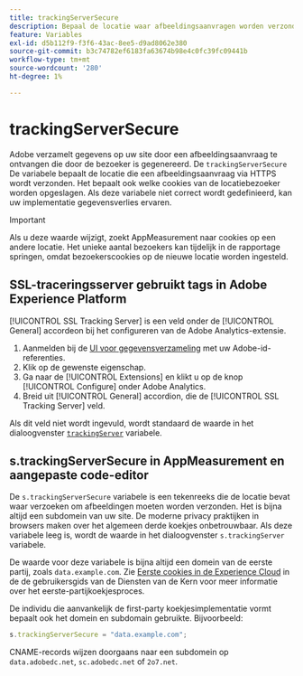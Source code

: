 ```yaml
---
title: trackingServerSecure
description: Bepaal de locatie waar afbeeldingsaanvragen worden verzonden op HTTPS-pagina's.
feature: Variables
exl-id: d5b112f9-f3f6-43ac-8ee5-d9ad8062e380
source-git-commit: b3c74782ef6183fa63674b98e4c0fc39fc09441b
workflow-type: tm+mt
source-wordcount: '280'
ht-degree: 1%

---
```


# trackingServerSecure

Adobe verzamelt gegevens op uw site door een afbeeldingsaanvraag te ontvangen die door de bezoeker is gegenereerd. De `trackingServerSecure` De variabele bepaalt de locatie die een afbeeldingsaanvraag via HTTPS wordt verzonden. Het bepaalt ook welke cookies van de locatiebezoeker worden opgeslagen. Als deze variabele niet correct wordt gedefinieerd, kan uw implementatie gegevensverlies ervaren.

>[!IMPORTANT]
>
>Als u deze waarde wijzigt, zoekt AppMeasurement naar cookies op een andere locatie. Het unieke aantal bezoekers kan tijdelijk in de rapportage springen, omdat bezoekerscookies op de nieuwe locatie worden ingesteld.

## SSL-traceringsserver gebruikt tags in Adobe Experience Platform

[!UICONTROL SSL Tracking Server] is een veld onder de [!UICONTROL General] accordeon bij het configureren van de Adobe Analytics-extensie.

1. Aanmelden bij de [UI voor gegevensverzameling](https://experience.adobe.com/data-collection) met uw Adobe-id-referenties.
2. Klik op de gewenste eigenschap.
3. Ga naar de [!UICONTROL Extensions] en klikt u op de knop [!UICONTROL Configure] onder Adobe Analytics.
4. Breid uit [!UICONTROL General] accordion, die de [!UICONTROL SSL Tracking Server] veld.

Als dit veld niet wordt ingevuld, wordt standaard de waarde in het dialoogvenster [`trackingServer`](trackingserver.md) variabele.

## s.trackingServerSecure in AppMeasurement en aangepaste code-editor

De `s.trackingServerSecure` variabele is een tekenreeks die de locatie bevat waar verzoeken om afbeeldingen moeten worden verzonden. Het is bijna altijd een subdomein van uw site. De moderne privacy praktijken in browsers maken over het algemeen derde koekjes onbetrouwbaar. Als deze variabele leeg is, wordt de waarde in het dialoogvenster `s.trackingServer` variabele.

De waarde voor deze variabele is bijna altijd een domein van de eerste partij, zoals `data.example.com`. Zie [Eerste cookies in de Experience Cloud](https://experienceleague.adobe.com/docs/core-services/interface/ec-cookies/cookies-first-party.html) in de de gebruikersgids van de Diensten van de Kern voor meer informatie over het eerste-partijkoekjesproces.

De individu die aanvankelijk de first-party koekjesimplementatie vormt bepaalt ook het domein en subdomain gebruikte. Bijvoorbeeld:

```js
s.trackingServerSecure = "data.example.com";
```

CNAME-records wijzen doorgaans naar een subdomein op `data.adobedc.net`, `sc.adobedc.net` of `2o7.net`.
